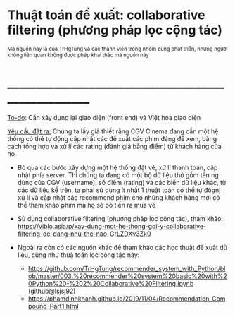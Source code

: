 <h1>Thuật toán đề xuất: collaborative filtering (phương pháp lọc cộng tác)</h1>
<sub>Mã nguồn này là của TrHgTung và các thành viên trong nhóm cùng phát triển, những người không liên quan không được phép khai thác mã nguồn này</sub>
<h1>___________________________________________________</h1>

<ins>To-do</ins>: Cần xây dựng lại giao diện (front end) và Việt hóa giao diện

<ins>Yêu cầu đặt ra:</ins>
Chúng ta lấy giả thiết rằng CGV Cinema đang cần một hệ thống có thể tự động cập nhật các đề xuất các phim đáng để xem, bẳng cách tổng hợp và xử lí các rating (đánh giá bằng điểm) từ khách hàng của họ

- Bỏ qua các bước xây dựng một hệ thống đặt vé, xử lí thanh toán, cập nhật phía server. Thì chúng ta đang có một bộ dữ liệu thô gồm tên ng dùng của CGV (username), số điểm (rating) và các biến dữ liệu khác, từ các dữ liệu kể trên, ta phải sử dụng ít nhất 1 thuật toán có thể tự đôgnj xử lí và cập nhật các recommend phim cho những khách hàng mới có thể tham khảo phim mà họ sẽ bỏ tiền ra mua vé

- Sử dụng collaborative filtering (phương pháp lọc cộng tác), tham khảo: https://viblo.asia/p/xay-dung-mot-he-thong-goi-y-collaborative-filtering-de-dang-nhu-the-nao-GrLZDXv3Zk0

- Ngoài ra còn có các nguồn khác để tham khảo các học thuật đề xuất dữ liệu, cũng như thuậ toán lọc cộng tác này:
    + https://github.com/TrHgTung/recommender_system_with_Python/blob/master/003.%20recommender%20system%20basic%20with%20Python%20-%202%20Collaborative%20Filtering.ipynb (github@lsjsj92)
    + https://phamdinhkhanh.github.io/2019/11/04/Recommendation_Compound_Part1.html